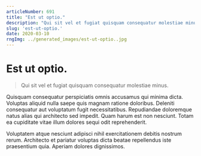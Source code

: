 ```yaml
---
articleNumber: 691
title: "Est ut optio."
description: "Qui sit vel et fugiat quisquam consequatur molestiae minus."
slug: 'est-ut-optio.'
date: 2020-03-10
rngImg: ../generated_images/est-ut-optio..jpg
---
```


# Est ut optio.

> Qui sit vel et fugiat quisquam consequatur molestiae minus.

Quisquam consequatur perspiciatis omnis accusamus qui minima dicta. Voluptas aliquid nulla saepe quis magnam ratione doloribus. Deleniti consequatur aut voluptatum fugit necessitatibus. Repudiandae doloremque natus alias qui architecto sed impedit. Quam harum est non nesciunt. Totam ea cupiditate vitae illum dolores sequi odit reprehenderit.
 Voluptatem atque nesciunt adipisci nihil exercitationem debitis nostrum rerum. Architecto et pariatur voluptas dicta beatae repellendus iste praesentium quia. Aperiam dolores dignissimos.
